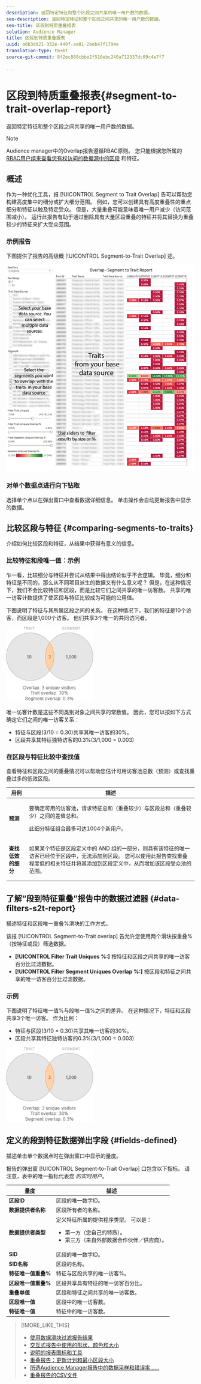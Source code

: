 ```yaml
---
description: 返回特定特征和整个区段之间共享的唯一用户数的数据。
seo-description: 返回特定特征和整个区段之间共享的唯一用户数的数据。
seo-title: 区段到特质重叠报表
solution: Audience Manager
title: 区段到特质重叠报表
uuid: a6b3dd21-332e-449f-aa01-2beb47f1794e
translation-type: tm+mt
source-git-commit: 8f2ec880cbbe2f516ebc240a712337dc09c4e7f7

---
```



# 区段到特质重叠报表{#segment-to-trait-overlap-report}

返回特定特征和整个区段之间共享的唯一用户数的数据。

>[!NOTE]
>
>Audience manager中的Overlap报告遵循RBAC原则。 您只能根据您所属的 [RBAC用户组来查看您有权访问的数据源中的区段](/help/using/features/administration/administration-overview.md) 和特征。

<!-- 

c_segment_trait_overlap.xml

 -->

## 概述

作为一种优化工具，报 [!UICONTROL Segment to Trait Overlap] 告可以帮助您构建高度集中的细分或扩大细分范围。 例如，您可以创建具有高度重叠性的重点细分和特征以触及特定受众。 但是，大量重叠可能意味着唯一用户减少（访问范围减小）。 运行此报告有助于通过删除具有大量区段重叠的特征并将其替换为重叠较少的特征来扩大受众范围。

### 示例报告

下图提供了报告的高级概 [!UICONTROL Segment-to-Trait Overlap] 述。

![](assets/segment-to-trait-overlap.png)

### 对单个数据点进行向下钻取

选择单个点以在弹出窗口中查看数据详细信息。 单击操作会自动更新报告中显示的数据。

## 比较区段与特征 {#comparing-segments-to-traits}

介绍如何比较区段和特征，从结果中获得有意义的信息。

<!-- 

c_compare_s2t.xml

 -->

### 比较特征和段唯一值：示例

乍一看，比较细分与特征并尝试从结果中得出结论似乎不合逻辑。 毕竟，细分和特征是不同的，那么从不同项目派生的数据又有什么意义呢？ 但是，在这种情况下，我们不会比较特征和区段，而是比较它们之间共享的唯一访客数。 共享的唯一访客计数提供了使区段与特征比较成为可能的公用值。

下图说明了特征与其所属区段之间的关系。 在这种情况下，我们的特征是10个访客，而区段是1,000个访客。 他们共享3个唯一的共同访问者。

![](assets/s2t.png)

唯一访客计数是这些不同类别对象之间共享的常数值。 因此，您可以按如下方式确定它们之间的唯一访客关系：

* 特征与区段(3/10 = 0.30)共享其唯一访客的30%。
* 区段共享其特征独特访客的0.3%(3/1,000 = 0.003)

### 在区段与特征比较中查找值

查看特征和区段之间的重叠情况可以帮助您估计可用访客池总数（预测）或查找重叠过多的低效区段。

<table id="table_5B211EF95216426299EB20253A5A9C1B"> 
 <thead> 
  <tr> 
   <th colname="col1" class="entry"> 用例 </th> 
   <th colname="col2" class="entry"> 描述 </th> 
  </tr>
 </thead>
 <tbody> 
  <tr> 
   <td colname="col1"><b>预测</b> </td> 
   <td colname="col2"> <p>要确定可用的访客池，请求特征总和（重叠较少）与区段总和（重叠较少）之间的差值总和。 </p> <p>此细分特征组合最多可达1004个新用户。 </p> </td> 
  </tr> 
  <tr> 
   <td colname="col1"><b>查找低效的细分</b> </td> 
   <td colname="col2"> <p>如果某个特征是区段定义中的 <span class="wintitle"> AND</span> 组的一部分，则具有该特征的唯一访客已经位于区段中，无法添加到区段。 您可以使用此报告查找重叠程度低的相关特征并将其添加到区段定义中，从而增加该区段受众池的范围。 </p> </td> 
  </tr> 
 </tbody> 
</table>

## 了解“段到特征重叠”报告中的数据过滤器 {#data-filters-s2t-report}

描述特征和区段唯一重叠%滑块的工作方式。

<!-- 

r_s2t_sliders.xml

 -->

该报 [!UICONTROL Segment-to-Trait overlap] 告允许您使用两个滑块按重叠%（按特征或段）筛选数据。

* **[!UICONTROL Filter Trait Uniques %:]** 按特征和区段之间共享的唯一访客百分比过滤数据。
* **[!UICONTROL Filter Segment Uniques Overlap %:]** 按区段和特征之间共享的唯一访客百分比过滤数据。

### 示例

下图说明了特征唯一值%与段唯一值%之间的差异。 在这种情况下，特征和区段共享3个唯一访客。 作为比例：

* 特征与区段(3/10 = 0.30)共享其唯一访客的30%。
* 区段共享其特征独特访客的0.3%(3/1,000 = 0.003)

![](assets/s2t.png)

## 定义的段到特征数据弹出字段 {#fields-defined}

描述单击单个数据点时在弹出窗口中显示的量度。

<!-- 

r_s2t_data_pop.xml

 -->

报告的弹出窗 [!UICONTROL Segment-to-Trait Overlap] 口包含以下指标。 请注意，表中的唯一指标代表您 *的实时用户*。

<table id="table_4AF72754276242FFB11543635B43AD90"> 
 <thead> 
  <tr> 
   <th colname="col1" class="entry"> 量度 </th> 
   <th colname="col2" class="entry"> 描述 </th> 
  </tr>
 </thead>
 <tbody> 
  <tr> 
   <td colname="col1"><b><span class="wintitle"> 区段ID</span></b> </td> 
   <td colname="col2"> 区段的唯一数字ID。 </td> 
  </tr> 
  <tr> 
   <td colname="col1"><b><span class="wintitle"> 数据提供者名称</span></b> </td> 
   <td colname="col2"> 区段所有者的名称。 </td> 
  </tr> 
  <tr> 
   <td colname="col1"><b><span class="wintitle"> 数据提供者类型</span></b> </td> 
   <td colname="col2">定义特征所属的提供程序类型。 可以是： 
    <ul id="ul_0477C04A33FD4F5D998B98984E6554D3"> 
     <li id="li_50FCA48EDB5843AB8FB6C34ED2C0067D">第一方（您自己的特质）。 </li> 
     <li id="li_4F6148EDAEFE43FA8D505944E9FE3855">第三方（来自外部数据合作伙伴／供应商）。 </li> 
    </ul> </td> 
  </tr> 
  <tr> 
   <td colname="col1"><b><span class="wintitle"> SID</span></b> </td> 
   <td colname="col2"> 区段的唯一数字ID。 </td> 
  </tr> 
  <tr> 
   <td colname="col1"><b><span class="wintitle"> SID名称</span></b> </td> 
   <td colname="col2"> 区段的名称。 </td> 
  </tr> 
  <tr> 
   <td colname="col1"><b><span class="wintitle"> 特征唯一值重叠%</span></b> </td> 
   <td colname="col2"> 特征与区段共享的唯一访客%。 </td> 
  </tr> 
  <tr> 
   <td colname="col1"><b><span class="wintitle"> 区段唯一值重叠%</span></b> </td> 
   <td colname="col2"> 区段共享具有特征的唯一访客百分比。 </td> 
  </tr> 
  <tr> 
   <td colname="col1"><b><span class="wintitle"> 重叠单值</span></b> </td> 
   <td colname="col2"> 区段和特征之间共享的唯一访客数。 </td> 
  </tr> 
  <tr> 
   <td colname="col1"><b><span class="wintitle"> 区段唯一值</span></b> </td> 
   <td colname="col2"> 区段中的唯一访客数。 </td> 
  </tr> 
  <tr> 
   <td colname="col1"><b><span class="wintitle"> 特征唯一值</span></b> </td> 
   <td colname="col2"> 特征中的唯一访客数。 </td> 
  </tr> 
 </tbody> 
</table>

>[!MORE_LIKE_THIS]
>
>* [使用数据滑块过滤报告结果](../../reporting/dynamic-reports/data-sliders.md)
>* [交互式报告中使用的形状、颜色和大小](../../reporting/dynamic-reports/interactive-report-technology.md#shapes-colors-sizes)
>* [说明的报表图标和工具](../../reporting/dynamic-reports/interactive-report-technology.md#icons-tools-explained)
>* [重叠报告：更新计划和最小区段大小](../../reporting/dynamic-reports/overlap-minimum-segment-size.md)
>* [所选Audience Manager报告中的数据采样和错误率……](../../reporting/report-sampling.md)
>* [重叠报告的CSV文件](../../reporting/dynamic-reports/overlap-csv-files.md)